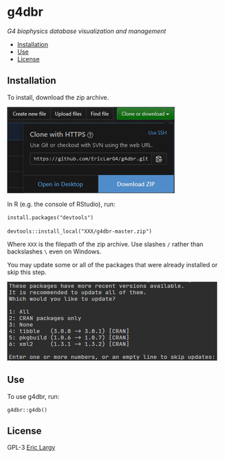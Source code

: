 # g4dbr
_G4 biophysics database visualization and management_

  + [Installation](#Installation)
  + [Use](#Use)
  + [License](#License)

## Installation

To install, download the zip archive.

![Download g4dbr](man/ressources/readme.PNG)

In R (e.g. the console of RStudio), run:

```{r install}
install.packages("devtools")

devtools::install_local("XXX/g4dbr-master.zip")
```

Where `XXX` is the filepath of the zip archive. Use slashes `/` rather than backslashes `\` even on Windows.

You may update some or all of the packages that were already installed or skip this step.

![Package updates](readme2.PNG)

## Use

To use g4dbr, run:

```{r use}
g4dbr::g4db()
```

## License

GPL-3 [Eric Largy](man/ressources/https://github.com/EricLarG4)
